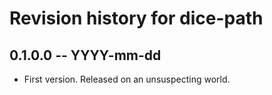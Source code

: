# Revision history for dice-path

## 0.1.0.0 -- YYYY-mm-dd

* First version. Released on an unsuspecting world.

